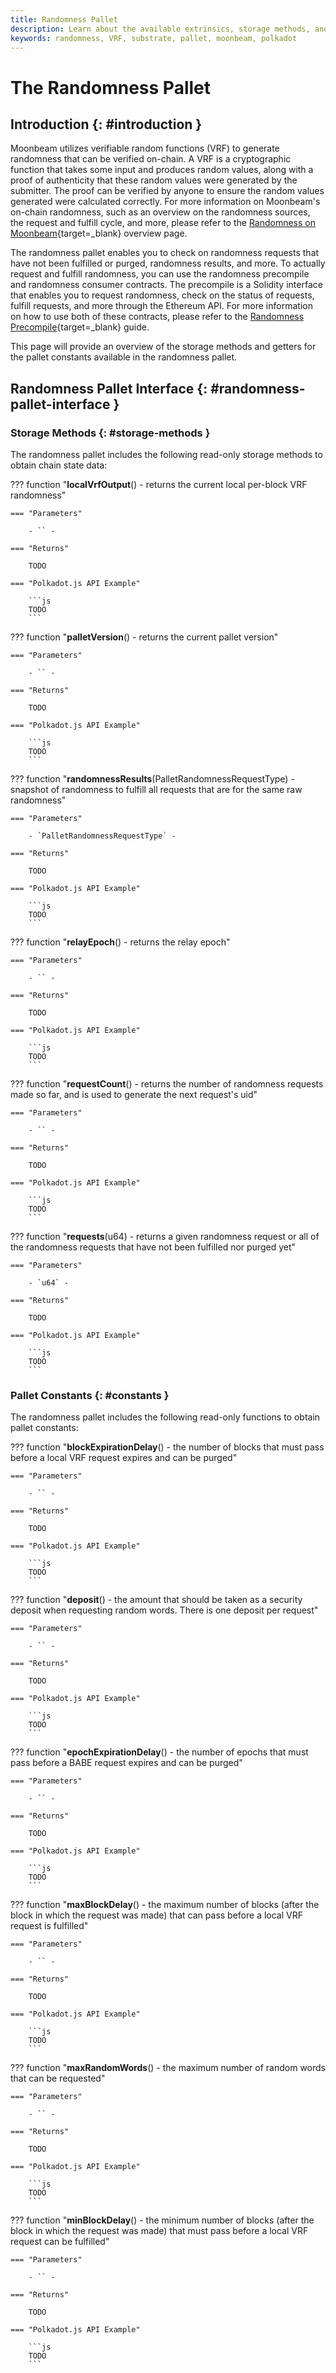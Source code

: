 ```yaml
---
title: Randomness Pallet
description: Learn about the available extrinsics, storage methods, and constants in the Randomness Pallet on Moonbeam to retrieve data on randomness requests and results.
keywords: randomness, VRF, substrate, pallet, moonbeam, polkadot
---
```


# The Randomness Pallet

## Introduction {: #introduction }

Moonbeam utilizes verifiable random functions (VRF) to generate randomness that can be verified on-chain. A VRF is a cryptographic function that takes some input and produces random values, along with a proof of authenticity that these random values were generated by the submitter. The proof can be verified by anyone to ensure the random values generated were calculated correctly. For more information on Moonbeam's on-chain randomness, such as an overview on the randomness sources, the request and fulfill cycle, and more, please refer to the [Randomness on Moonbeam](/learn/features/randomness/){target=\_blank} overview page.

The randomness pallet enables you to check on randomness requests that have not been fulfilled or purged, randomness results, and more. To actually request and fulfill randomness, you can use the randomness precompile and randomness consumer contracts. The precompile is a Solidity interface that enables you to request randomness, check on the status of requests, fulfill requests, and more through the Ethereum API. For more information on how to use both of these contracts, please refer to the [Randomness Precompile](/builders/ethereum/precompiles/features/randomness/){target=\_blank} guide.

This page will provide an overview of the storage methods and getters for the pallet constants available in the randomness pallet.

## Randomness Pallet Interface {: #randomness-pallet-interface }

### Storage Methods {: #storage-methods }

The randomness pallet includes the following read-only storage methods to obtain chain state data:

??? function "**localVrfOutput**() - returns the current local per-block VRF randomness"

    === "Parameters"

        - `` -

    === "Returns"

        TODO

    === "Polkadot.js API Example"

        ```js
        TODO
        ```

??? function "**palletVersion**() - returns the current pallet version"

    === "Parameters"

        - `` -

    === "Returns"

        TODO

    === "Polkadot.js API Example"

        ```js
        TODO
        ```

??? function "**randomnessResults**(PalletRandomnessRequestType) - snapshot of randomness to fulfill all requests that are for the same raw randomness"

    === "Parameters"

        - `PalletRandomnessRequestType` -

    === "Returns"

        TODO

    === "Polkadot.js API Example"

        ```js
        TODO
        ```

??? function "**relayEpoch**() - returns the relay epoch"

    === "Parameters"

        - `` -

    === "Returns"

        TODO

    === "Polkadot.js API Example"

        ```js
        TODO
        ```

??? function "**requestCount**() - returns the number of randomness requests made so far, and is used to generate the next request's uid"

    === "Parameters"

        - `` -

    === "Returns"

        TODO

    === "Polkadot.js API Example"

        ```js
        TODO
        ```

??? function "**requests**(u64) - returns a given randomness request or all of the randomness requests that have not been fulfilled nor purged yet"

    === "Parameters"

        - `u64` -

    === "Returns"

        TODO

    === "Polkadot.js API Example"

        ```js
        TODO
        ```


### Pallet Constants {: #constants }

The randomness pallet includes the following read-only functions to obtain pallet constants:

??? function "**blockExpirationDelay**() - the number of blocks that must pass before a local VRF request expires and can be purged"

    === "Parameters"

        - `` -

    === "Returns"

        TODO

    === "Polkadot.js API Example"

        ```js
        TODO
        ```

??? function "**deposit**() - the amount that should be taken as a security deposit when requesting random words. There is one deposit per request"

    === "Parameters"

        - `` -

    === "Returns"

        TODO

    === "Polkadot.js API Example"

        ```js
        TODO
        ```

??? function "**epochExpirationDelay**() - the number of epochs that must pass before a BABE request expires and can be purged"

    === "Parameters"

        - `` -

    === "Returns"

        TODO

    === "Polkadot.js API Example"

        ```js
        TODO
        ```

??? function "**maxBlockDelay**() - the maximum number of blocks (after the block in which the request was made) that can pass before a local VRF request is fulfilled"

    === "Parameters"

        - `` -

    === "Returns"

        TODO

    === "Polkadot.js API Example"

        ```js
        TODO
        ```

??? function "**maxRandomWords**() - the maximum number of random words that can be requested"

    === "Parameters"

        - `` -

    === "Returns"

        TODO

    === "Polkadot.js API Example"

        ```js
        TODO
        ```

??? function "**minBlockDelay**() - the minimum number of blocks (after the block in which the request was made) that must pass before a local VRF request can be fulfilled"

    === "Parameters"

        - `` -

    === "Returns"

        TODO

    === "Polkadot.js API Example"

        ```js
        TODO
        ```

